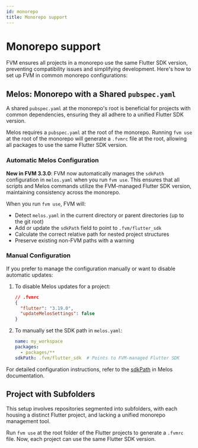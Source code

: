 ```yaml
---
id: monorepo
title: Monorepo support
---
```


# Monorepo support

FVM ensures all projects in a monorepo use the same Flutter SDK version, preventing compatibility issues and simplifying development. Here's how to set up FVM in common monorepo configurations:

## Melos: Monorepo with a Shared `pubspec.yaml`

A shared `pubspec.yaml` at the monorepo's root is beneficial for projects with common dependencies, ensuring they all adhere to a unified Flutter SDK version.

Melos requires a `pubspec.yaml` at the root of the monorepo. Running `fvm use` at the root of the monorepo will generate a `.fvmrc` file at the root, allowing all packages to use the same Flutter SDK version.

### Automatic Melos Configuration

**New in FVM 3.3.0**: FVM now automatically manages the `sdkPath` configuration in `melos.yaml` when you run `fvm use`. This ensures that all scripts and Melos commands utilize the FVM-managed Flutter SDK version, maintaining consistency across the monorepo.

When you run `fvm use`, FVM will:
- Detect `melos.yaml` in the current directory or parent directories (up to the git root)
- Add or update the `sdkPath` field to point to `.fvm/flutter_sdk`
- Calculate the correct relative path for nested project structures
- Preserve existing non-FVM paths with a warning

### Manual Configuration

If you prefer to manage the configuration manually or want to disable automatic updates:

1. To disable Melos updates for a project:
   ```json
   // .fvmrc
   {
     "flutter": "3.19.0",
     "updateMelosSettings": false
   }
   ```

2. To manually set the SDK path in `melos.yaml`:
   ```yaml
   name: my_workspace
   packages:
     - packages/**
   sdkPath: .fvm/flutter_sdk  # Points to FVM-managed Flutter SDK
   ```

For detailed configuration instructions, refer to the [sdkPath](https://melos.invertase.dev/~melos-latest/configuration/overview#sdkpath) in Melos documentation.

## Project with Subfolders

This setup involves repositories segmented into subfolders, with each housing a distinct Flutter project, and lacking a unified monorepo management tool.

Run `fvm use` at the root folder of the Flutter projects to generate a `.fvmrc` file. Now, each project can use the same Flutter SDK version.